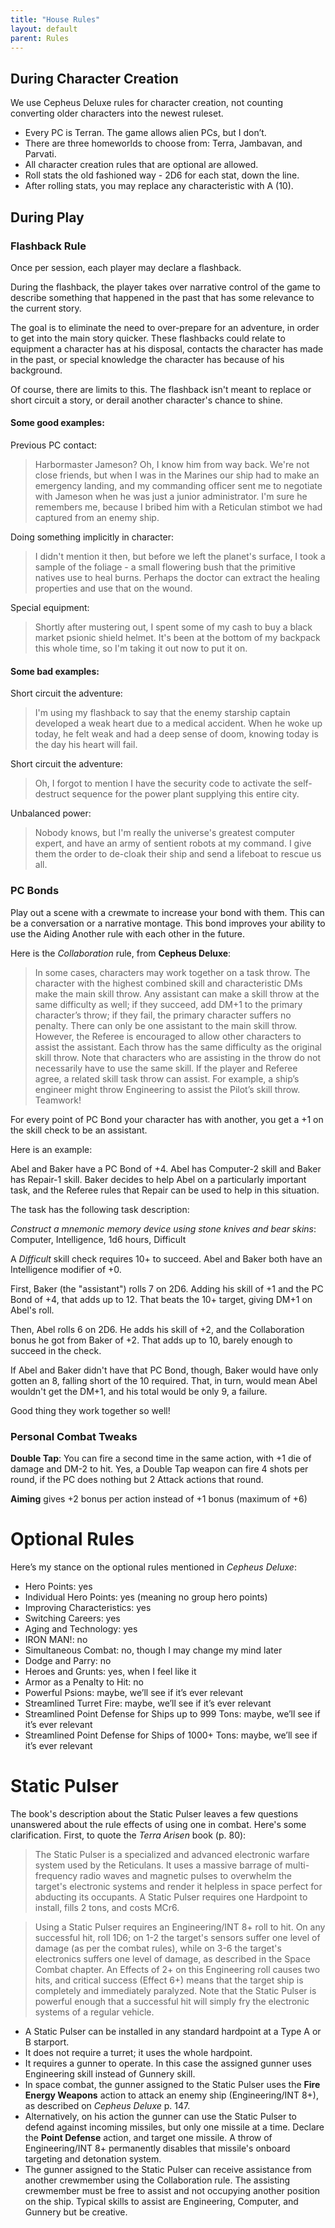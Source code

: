 ```yaml
---
title: "House Rules"
layout: default
parent: Rules
---
```



## During Character Creation

We use Cepheus Deluxe rules for character creation, not counting converting older characters into the newest ruleset.

* Every PC is Terran. The game allows alien PCs, but I don’t.
* There are three homeworlds to choose from: Terra, Jambavan, and Parvati.
* All character creation rules that are optional are allowed.
* Roll stats the old fashioned way - 2D6 for each stat, down the line.
* After rolling stats, you may replace any characteristic with A (10).

## During Play

### Flashback Rule

Once per session, each player may declare a flashback.

During the flashback, the player takes over narrative control of the game to describe something that happened in the past that has some relevance to the current story.

The goal is to eliminate the need to over-prepare for an adventure, in order to get into the main story quicker. These flashbacks could relate to equipment a character has at his disposal, contacts the character has made in the past, or special knowledge the character has because of his background.

Of course, there are limits to this. The flashback isn't meant to replace or short circuit a story, or derail another character's chance to shine.

#### Some good examples:

Previous PC contact:
> Harbormaster Jameson? Oh, I know him from way back. We're not close friends, but when I was in the Marines our ship had to make an emergency landing, and my commanding officer sent me to negotiate with Jameson when he was just a junior administrator. I'm sure he remembers me, because I bribed him with a Reticulan stimbot we had captured from an enemy ship.

Doing something implicitly in character:
> I didn't mention it then, but before we left the planet's surface, I took a sample of the foliage - a small flowering bush that the primitive natives use to heal burns. Perhaps the doctor can extract the healing properties and use that on the wound.

Special equipment:
> Shortly after mustering out, I spent some of my cash to buy a black market psionic shield helmet. It's been at the bottom of my backpack this whole time, so I'm taking it out now to put it on.

#### Some bad examples:

Short circuit the adventure:
> I'm using my flashback to say that the enemy starship captain developed a weak heart due to a medical accident. When he woke up today, he felt weak and had a deep sense of doom, knowing today is the day his heart will fail.

Short circuit the adventure:
> Oh, I forgot to mention I have the security code to activate the self-destruct sequence for the power plant supplying this entire city.

Unbalanced power:
> Nobody knows, but I'm really the universe's greatest computer expert, and have an army of sentient robots at my command. I give them the order to de-cloak their ship and send a lifeboat to rescue us all.

### PC Bonds

Play out a scene with a crewmate to increase your bond with them. This can be a conversation or a narrative montage. This bond improves your ability to use the Aiding Another rule with each other in the future.

Here is the *Collaboration* rule, from **Cepheus Deluxe**:

> In some cases, characters may work together on a task throw. The character with the highest combined skill and characteristic DMs make the main skill throw. Any assistant can make a skill throw at the same difficulty as well; if they succeed, add DM+1 to the primary character’s throw; if they fail, the primary character suffers no penalty. There can only be one assistant to the main skill throw. However, the Referee is encouraged to allow other characters to assist the assistant. Each throw has the same difficulty as the original skill throw. Note that characters who are assisting in the throw do not necessarily have to use the same skill. If the player and Referee agree, a related skill task throw can assist. For example, a ship’s engineer might throw Engineering to assist the Pilot’s skill throw. Teamwork!

For every point of PC Bond your character has with another, you get a +1 on the skill check to be an assistant.

Here is an example:

Abel and Baker have a PC Bond of +4. Abel has Computer-2 skill and Baker has Repair-1 skill. Baker decides to help Abel on a particularly important task, and the Referee rules that Repair can be used to help in this situation. 

The task has the following task description:

*Construct a mnemonic memory device using stone knives and bear skins*: Computer, Intelligence, 1d6 hours, Difficult

A *Difficult* skill check requires 10+ to succeed. Abel and Baker both have an Intelligence modifier of +0.

First, Baker (the "assistant") rolls 7 on 2D6. Adding his skill of +1 and the PC Bond of +4, that adds up to 12. That beats the 10+ target, giving DM+1 on Abel's roll.

Then, Abel rolls 6 on 2D6. He adds his skill of +2, and the Collaboration bonus he got from Baker of +2. That adds up to 10, barely enough to succeed in the check.

If Abel and Baker didn't have that PC Bond, though, Baker would have only gotten an 8, falling short of the 10 required. That, in turn, would mean Abel wouldn't get the DM+1, and his total would be only 9, a failure.

Good thing they work together so well!


### Personal Combat Tweaks

**Double Tap**: You can fire a second time in the same action, with +1 die of damage and DM-2 to hit. Yes, a Double Tap weapon can fire 4 shots per round, if the PC does nothing but 2 Attack actions that round.

**Aiming** gives +2 bonus per action instead of +1 bonus (maximum of +6)


# Optional Rules

Here’s my stance on the optional rules mentioned in *Cepheus Deluxe*:

* Hero Points: yes
* Individual Hero Points: yes (meaning no group hero points)
* Improving Characteristics: yes
* Switching Careers: yes
* Aging and Technology: yes
* IRON MAN!: no
* Simultaneous Combat: no, though I may change my mind later
* Dodge and Parry: no
* Heroes and Grunts: yes, when I feel like it
* Armor as a Penalty to Hit: no
* Powerful Psions: maybe, we’ll see if it’s ever relevant
* Streamlined Turret Fire: maybe, we’ll see if it’s ever relevant
* Streamlined Point Defense for Ships up to 999 Tons: maybe, we’ll see if it’s ever relevant
* Streamlined Point Defense for Ships of 1000+ Tons: maybe, we’ll see if it’s ever relevant


# Static Pulser

The book's description about the Static Pulser leaves a few questions unanswered about the rule effects of using one in combat. Here's some clarification. First, to quote the *Terra Arisen* book (p. 80):

> The Static Pulser is a specialized and advanced electronic warfare system used by the Reticulans. It uses a massive barrage of multi-frequency radio waves and magnetic pulses to overwhelm the target's electronic systems and render it helpless in space perfect for abducting its occupants. A Static Pulser requires one Hardpoint to install, fills 2 tons, and costs MCr6.

> Using a Static Pulser requires an Engineering/INT 8+ roll to hit. On any successful hit, roll 1D6; on 1-2 the target's sensors suffer one level of damage (as per the combat rules), while on 3-6 the target's electronics suffers one level of damage, as described in the Space Combat chapter. An Effects of 2+ on this Engineering roll causes two hits, and critical success (Effect 6+) means that the target ship is completely and immediately paralyzed. Note that the Static Pulser is powerful enough that a successful hit will simply fry the electronic systems of a regular vehicle.

* A Static Pulser can be installed in any standard hardpoint at a Type A or B starport.
* It does not require a turret; it uses the whole hardpoint. 
* It requires a gunner to operate. In this case the assigned gunner uses Engineering skill instead of Gunnery skill.
* In space combat, the gunner assigned to the Static Pulser uses the **Fire Energy Weapons** action to attack an enemy ship (Engineering/INT 8+), as described on *Cepheus Deluxe* p. 147. 
* Alternatively, on his action the gunner can use the Static Pulser to defend against incoming missiles, but only one missile at a time. Declare the **Point Defense** action, and target one missile. A throw of Engineering/INT 8+ permanently disables that missile's onboard targeting and detonation system.
* The gunner assigned to the Static Pulser can receive assistance from another crewmember using the Collaboration rule. The assisting crewmember must be free to assist and not occupying another position on the ship. Typical skills to assist are Engineering, Computer, and Gunnery but be creative.

